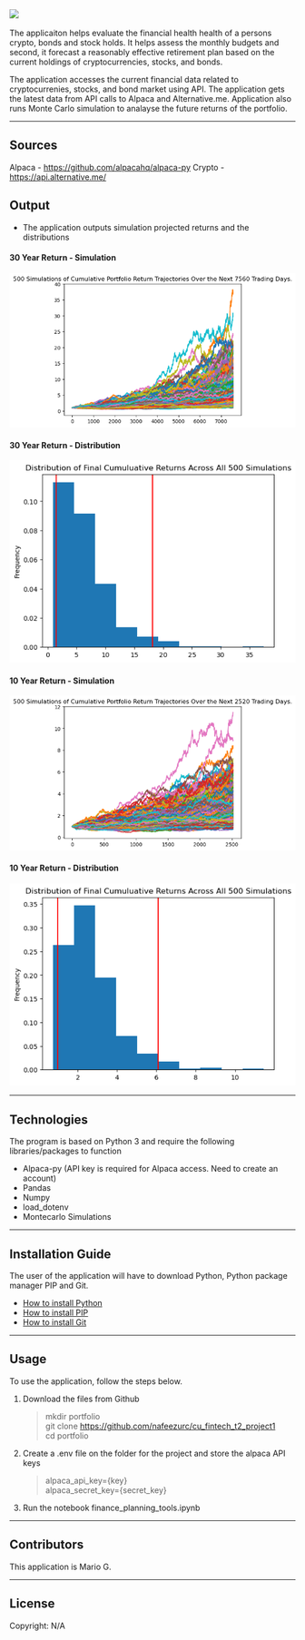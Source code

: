 

<img src="./images/portfolio.png">


The applicaiton helps evaluate the financial health health of a persons crypto, bonds and stock holds. It helps assess the monthly budgets and second, it forecast a reasonably effective retirement plan based on the current holdings of cryptocurrencies, stocks, and bonds. 


The application accesses the current financial data related to cryptocurrenies, stocks, and bond market using API. The application gets the latest data from API calls to Alpaca and Alternative.me. Application also runs Monte Carlo simulation to analayse the future returns of the portfolio.

---


## Sources

Alpaca - https://github.com/alpacahq/alpaca-py 
Crypto - https://api.alternative.me/


## Output

- The application outputs simulation projected returns and the distributions


#### 30 Year Return - Simulation
<img src="./images/30_Year_Simulation.png">

#### 30 Year Return - Distribution
<img src="./images/30_Year_Distribution.png">


#### 10 Year Return - Simulation
<img src="./images/10_Year_Simulation.png">

#### 10 Year Return - Distribution
<img src="./images/10_Year_Distribution.png">

---

## Technologies

The program is based on Python 3 and require the following libraries/packages to function


- Alpaca-py (API key is required for Alpaca access. Need to create an account)
- Pandas
- Numpy
- load_dotenv
- Montecarlo Simulations

---

## Installation Guide

The user of the application will have to download Python,   Python package manager PIP and Git.

   - [How to install Python](https://www.python.org/downloads/) 
   - [How to install PIP ](https://pip.pypa.io/en/stable/installation/) 
   - [How to install Git ](https://git-scm.com/book/en/v2/Getting-Started-Installing-Git) 
   
   

---

## Usage

To use the application, follow the steps below.

1. Download the files from Github
    > mkdir portfolio <br>
    > git clone https://github.com/nafeezurc/cu_fintech_t2_project1<br>
    > cd portfolio

2.  Create a .env file on the folder for the project and store the alpaca API keys
    > alpaca_api_key={key} <br>
    > alpaca_secret_key={secret_key} <br>
   
3. Run the notebook finance_planning_tools.ipynb


---

## Contributors

This application is Mario G.

---

## License

Copyright: N/A